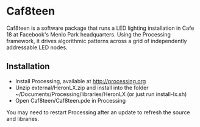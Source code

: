 # Caf8teen

Caf8teen is a software package that runs a LED lighting installation in Cafe 18 at Facebook's Menlo Park headquarters. Using the Processing framework, it drives algorithmic patterns across a grid of independently addressable LED nodes.

## Installation
 * Install Processing, available at http://processing.org
 * Unzip external/HeronLX.zip and install into the folder ~/Documents/Processing/libraries/HeronLX (or just run install-lx.sh)
 * Open Caf8teen/Caf8teen.pde in Processing

You may need to restart Processing after an update to refresh the source and libraries.